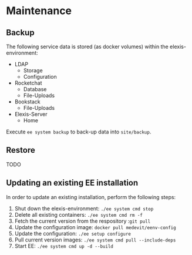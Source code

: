 # Maintenance

## Backup

The following service data is stored (as docker volumes) within the elexis-environment:

* LDAP
  * Storage
  * Configuration
* Rocketchat
  * Database
  * File-Uploads
* Bookstack
  * File-Uploads
* Elexis-Server
  * Home

Execute `ee system backup` to back-up data into `site/backup`.

## Restore

TODO

## Updating an existing EE installation

In order to update an existing installation, perform the following steps:

1. Shut down the elexis-environment: `./ee system cmd stop`
2. Delete all existing containers: `./ee system cmd rm -f`
3. Fetch the current version from the respository :`git pull`
4. Update the configuration image:  `docker pull medevit/eenv-config`
5. Update the configuration: `./ee setup configure`
6. Pull current version images: `./ee system cmd pull --include-deps`
7. Start EE: `./ee system cmd up -d --build`
